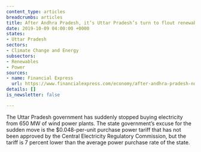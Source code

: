 ```yaml
---
content_type: articles
breadcrumbs: articles
title: After Andhra Pradesh, it’s Uttar Pradesh’s turn to flout renewable PPAs
date: 2019-10-09 04:00:00 +0000
states:
- Uttar Pradesh
sectors:
- Climate Change and Energy
subsectors:
- Renewables
- Power
sources:
- name: Financial Express
  url: https://www.financialexpress.com/economy/after-andhra-pradesh-now-uttar-pradeshs-turn-to-flout-renewable-ppas/1724933/
details: []
is_newsletter: false

---
```

The Uttar Pradesh government has suddenly stopped buying electricity from 650 MW of wind power plants. The state government’s excuse for the sudden move is the $0.048-per-unit purchase power tariff that has not been approved by the Central Electricity Regulatory Commission, but the tariff is 7 percent lower than the average power purchase rate of the state.
